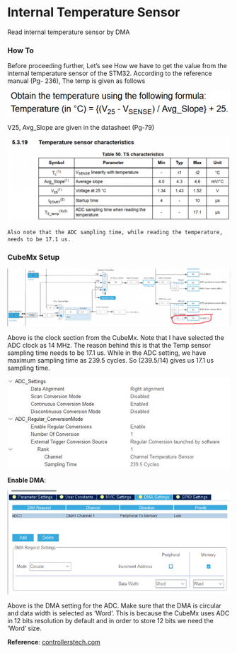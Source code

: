 # Internal Temperature Sensor
Read internal temperature sensor by DMA

### How To
Before proceeding further, Let’s see How we have to get the value from the internal temperature sensor of the STM32. According to the reference manual (Pg- 236), The temp is given as follows

![](./img/temp-1.png)

V25, Avg_Slope are given in the datasheet (Pg-79)

![](./img/temp-2-1024x381.png)

```
Also note that the ADC sampling time, while reading the temperature, needs to be 17.1 us.
```

### CubeMx Setup

![](./img/cube55-4-1024x263.png)

Above is the clock section from the CubeMx. Note that I have selected the ADC clock as 14 MHz. The reason behind this is that the Temp sensor sampling time needs to be 17.1 us. While in the ADC setting, we have maximum sampling time as 239.5 cycles. So (239.5/14) gives us 17.1 us sampling time.

![](./img/cube-55-1-1.jpg)

**Enable DMA**:

![](./img/cube55-2.png)

Above is the DMA setting for the ADC. Make sure that the DMA is circular and data width is selected as ‘Word‘. This is because the CubeMx uses ADC in 12 bits resolution by default and in order to store 12 bits we need the ‘Word‘ size.

**Reference**: [controllerstech.com](https://controllerstech.com/stm32-adc-multiple-channels-updated-method/)
